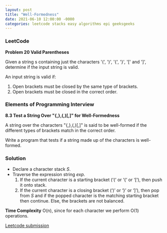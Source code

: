 ```yaml
---
layout: post
title: "Well-Formedness"
date: 2021-06-10 12:00:00 -0000
categories: leetcode stacks easy algorithms epi geeksgeeks
---
```


### LeetCode

**Problem 20 Valid Parentheses** 

Given a string s containing just the characters '(', ')', '{', '}', '[' and ']', determine if the input string is valid.

An input string is valid if:
1. Open brackets must be closed by the same type of brackets.
2. Open brackets must be closed in the correct order.


### Elements of Programming Interview

**8.3 Test a String Over "{,},(,)[,]" for Well-Formedness**

A string over the characters "{,},(,)[,]" is said to be well-formed if the different  types of brackets match in the correct order.

Write a program that tests if a string made up of the characters is well-formed.

### Solution

* Declare a character stack *S*.
* Traverse the expression string *exp*.
    1. If the current character is a starting bracket (‘(‘ or ‘{‘ or ‘[‘), then push it onto stack.
    2. If the current character is a closing bracket (‘)’ or ‘}’ or ‘]’), then pop from *S* and if the popped character is the matching starting bracket then continue. Else, the brackets are not balanced.

**Time Complexity** O(n), since for each character we perform O(1) operations.

[Leetcode submission](https://leetcode.com/submissions/detail/506602193/)


